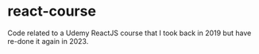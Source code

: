 # react-course
Code related to a Udemy ReactJS course that I took back in 2019 but have re-done it again in 2023.
